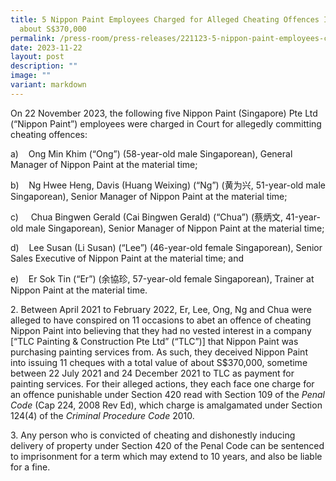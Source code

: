 ```yaml
---
title: 5 Nippon Paint Employees Charged for Alleged Cheating Offences Involving
  about S$370,000
permalink: /press-room/press-releases/221123-5-nippon-paint-employees-charged-for-alleged-cheating-offences/
date: 2023-11-22
layout: post
description: ""
image: ""
variant: markdown
---
```

On 22 November 2023, the following five Nippon Paint (Singapore) Pte Ltd (“Nippon Paint”) employees were charged in Court for allegedly committing cheating offences:

a)    Ong Min Khim (“Ong”) (58-year-old male Singaporean), General Manager of Nippon Paint at the material time;

b)    Ng Hwee Heng, Davis (Huang Weixing) (“Ng”) (黄为兴, 51-year-old male Singaporean), Senior Manager of Nippon Paint at the material time;

c)     Chua Bingwen Gerald (Cai Bingwen Gerald) (“Chua”) (蔡炳文, 41-year-old male Singaporean), Senior Manager of Nippon Paint at the material time;

d)    Lee Susan (Li Susan) (“Lee”) (46-year-old female Singaporean), Senior Sales Executive of Nippon Paint at the material time; and

e)    Er Sok Tin (“Er”) (余協珍, 57-year-old female Singaporean), Trainer at Nippon Paint at the material time.

2\. Between April 2021 to February 2022, Er, Lee, Ong, Ng and Chua were alleged to have conspired on 11 occasions to abet an offence of cheating Nippon Paint into believing that they had no vested interest in a company \[“TLC Painting & Construction Pte Ltd” (“TLC”)\] that Nippon Paint was purchasing painting services from. As such, they deceived Nippon Paint into issuing 11 cheques with a total value of about S$370,000, sometime between 22 July 2021 and 24 December 2021 to TLC as payment for painting services. For their alleged actions, they each face one charge for an offence punishable under Section 420 read with Section 109 of the _Penal Code_ (Cap 224, 2008 Rev Ed), which charge is amalgamated under Section 124(4) of the _Criminal Procedure Code_ 2010.

3\. Any person who is convicted of cheating and dishonestly inducing delivery of property under Section 420 of the Penal Code can be sentenced to imprisonment for a term which may extend to 10 years, and also be liable for a fine.